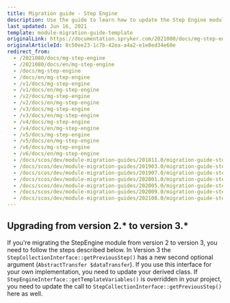 ```yaml
---
title: Migration guide - Step Engine
description: Use the guide to learn how to update the Step Engine module to a newer version.
last_updated: Jun 16, 2021
template: module-migration-guide-template
originalLink: https://documentation.spryker.com/2021080/docs/mg-step-engine
originalArticleId: 8c50ee23-1c7b-42ea-a4a2-e1e8ed34e68e
redirect_from:
  - /2021080/docs/mg-step-engine
  - /2021080/docs/en/mg-step-engine
  - /docs/mg-step-engine
  - /docs/en/mg-step-engine
  - /v1/docs/mg-step-engine
  - /v1/docs/en/mg-step-engine
  - /v2/docs/mg-step-engine
  - /v2/docs/en/mg-step-engine
  - /v3/docs/mg-step-engine
  - /v3/docs/en/mg-step-engine
  - /v4/docs/mg-step-engine
  - /v4/docs/en/mg-step-engine
  - /v5/docs/mg-step-engine
  - /v5/docs/en/mg-step-engine
  - /v6/docs/mg-step-engine
  - /v6/docs/en/mg-step-engine
  - /docs/scos/dev/module-migration-guides/201811.0/migration-guide-step-engine.html
  - /docs/scos/dev/module-migration-guides/201903.0/migration-guide-step-engine.html
  - /docs/scos/dev/module-migration-guides/201907.0/migration-guide-step-engine.html
  - /docs/scos/dev/module-migration-guides/202001.0/migration-guide-step-engine.html
  - /docs/scos/dev/module-migration-guides/202005.0/migration-guide-step-engine.html
  - /docs/scos/dev/module-migration-guides/202009.0/migration-guide-step-engine.html
  - /docs/scos/dev/module-migration-guides/202108.0/migration-guide-step-engine.html
---
```


## Upgrading from version 2.* to version 3.*

If you're migrating the StepEngine module from version 2 to version 3, you need to follow the steps described below.
In Version 3 the `StepCollectionInterface::getPreviousStep()` has a new second optional argument (`AbstractTransfer $dataTransfer`). If you use this interface for your own implementation, you need to update your derived class.
If `StepEngineInterface::getTemplateVariables()` is overridden in your project, you need to update the call to `StepCollectionInterface::getPreviousStep()` here as well.

<!--See also:
[Defining a Step - Step Engine](/docs/scos/dev/back-end-development/data-manipulation/datapayload-conversion/step-engine/step-engine-workflow-overview.html#defining-the-steps)-->
